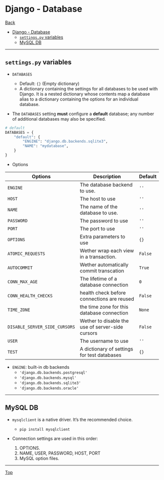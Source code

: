 # Django - Database

[Back](../index.md)

- [Django - Database](#django---database)
  - [`settings.py` variables](#settingspy-variables)
  - [MySQL DB](#mysql-db)

---

## `settings.py` variables

- `DATABASES`
    - Default: `{}` (Empty dictionary)
    - A dictionary containing the settings for all databases to be used with Django. It is a nested dictionary whose contents map a database alias to a dictionary containing the options for an individual database.

- The `DATABASES` setting **must** configure a **default** database; any number of additional databases may also be specified.

```py
# default
DATABASES = {
    "default": {
        "ENGINE": "django.db.backends.sqlite3",
        "NAME": "mydatabase",
    }
}
```

- Options

| Options                       | Description                                      | Default |
| ----------------------------- | ------------------------------------------------ | ------- |
| `ENGINE`                      | The database backend to use.                     | `''`    |
| `HOST`                        | The host to use                                  | `''`    |
| `NAME`                        | The name of the database to use.                 | `''`    |
| `PASSWORD`                    | The password to use                              | `''`    |
| `PORT`                        | The port to use                                  | `''`    |
| `OPTIONS`                     | Extra parameters to use                          | `{}`    |
| `ATOMIC_REQUESTS`             | Wether wrap each view in a transaction.          | `False` |
| `AUTOCOMMIT`                  | Wether automatically commit transcation          | `True`  |
| `CONN_MAX_AGE`                | The lifetime of a database connection            | `0`     |
| `CONN_HEALTH_CHECKS`          | health check before connections are reused       | `False` |
| `TIME_ZONE`                   | the time zone for this database connection       | `None`  |
| `DISABLE_SERVER_SIDE_CURSORS` | Wether to disable the use of server-side cursors | `False` |
| `USER`                        | The username to use                              | `''`    |
| `TEST`                        | A dictionary of settings for test databases      | `{}`    |

- `ENGINE`: built-in db backends
  - `'django.db.backends.postgresql'`
  - `'django.db.backends.mysql'`
  - `'django.db.backends.sqlite3'`
  - `'django.db.backends.oracle'`

---

## MySQL DB

- `mysqlclient` is a native driver. It’s the recommended choice.
  - `pip install mysqlclient`

- Connection settings are used in this order:

  1. OPTIONS.
  2. NAME, USER, PASSWORD, HOST, PORT
  3. MySQL option files.

---

[Top](#django---database)

